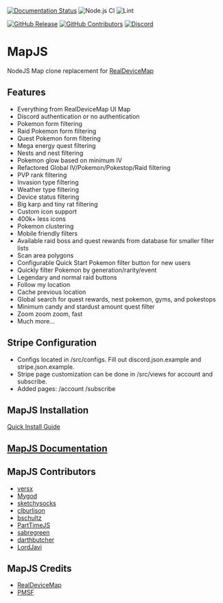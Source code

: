 [![Documentation Status](https://readthedocs.org/projects/mapjs/badge/?version=latest)](https://mapjs.readthedocs.io/en/latest/?badge=latest)
![Node.js CI](https://github.com/versx/MapJS/workflows/Node.js%20CI/badge.svg)
![Lint](https://github.com/versx/MapJS/workflows/Lint/badge.svg)  

[![GitHub Release](https://img.shields.io/github/release/WatWowMap/MapJS.svg)](https://github.com/WatWowMap/MapJS/releases/)
[![GitHub Contributors](https://img.shields.io/github/contributors/WatWowMap/MapJS.svg)](https://github.com/WatWowMap/MapJS/graphs/contributors/)
[![Discord](https://img.shields.io/discord/552003258000998401.svg?label=&logo=discord&logoColor=ffffff&color=7389D8&labelColor=6A7EC2)](https://discord.gg/zZ9h9Xa)  

# MapJS

NodeJS Map clone replacement for [RealDeviceMap](https://github.com/realdevicemap/realdevicemap)

## Features

- Everything from RealDeviceMap UI Map
- Discord authentication or no authentication
- Pokemon form filtering
- Raid Pokemon form filtering
- Quest Pokemon form filtering
- Mega energy quest filtering
- Nests and nest filtering
- Pokemon glow based on minimum IV
- Refactored Global IV/Pokemon/Pokestop/Raid filtering
- PVP rank filtering
- Invasion type filtering
- Weather type filtering
- Device status filtering
- Big karp and tiny rat filtering
- Custom icon support
- 400k+ less icons
- Pokemon clustering
- Mobile friendly filters
- Available raid boss and quest rewards from database for smaller filter lists
- Scan area polygons
- Configurable Quick Start Pokemon filter button for new users
- Quickly filter Pokemon by generation/rarity/event
- Legendary and normal raid buttons
- Follow my location
- Cache previous location
- Global search for quest rewards, nest pokemon, gyms, and pokestops
- Minimum candy and stardust amount quest filter
- Zoom zoom zoom, fast
- Much more...

## Stripe Configuration
- Configs located in /src/configs. Fill out discord.json.example and stripe.json.example.
- Stripe page customization can be done in /src/views for account and subscribe.
- Added pages: /account /subscribe


## MapJS Installation

[Quick Install Guide](https://wwm.readthedocs.io/projects/mapjs/en/latest/install/quick-start/)

## [MapJS Documentation](https://wwm.readthedocs.io/projects/mapjs/en/latest/)

## MapJS Contributors

- [versx](https://github.com/versx)
- [Mygod](https://github.com/Mygod)
- [sketchysocks](https://github.com/sketchysocks)
- [clburlison](https://github.com/clburlison)
- [bschultz](https://github.com/bschultz)
- [PartTimeJS](https://github.com/PartTimeJS)
- [sabregreen](https://github.com/sabregreen)
- [darthbutcher](https://github.com/darthbutcher)
- [LordJavi](https://github.com/LordJavi)

## MapJS Credits

- [RealDeviceMap](https://github.com/realdevicemap/realdevicemap)
- [PMSF](https://github.com/pmsf/pmsf)
